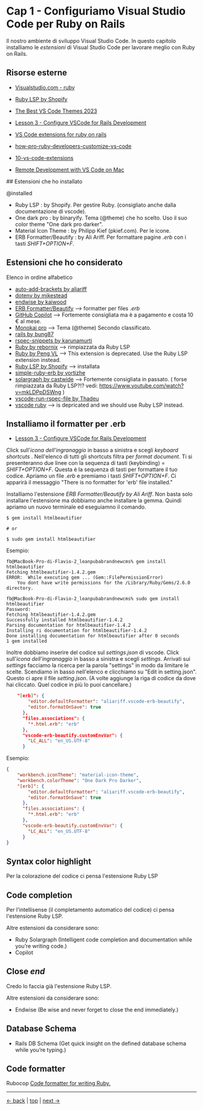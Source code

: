# <a name="top"></a> Cap 1 - Configuriamo Visual Studio Code per Ruby on Rails

Il nostro ambiente di sviluppo Visual Studio Code.
In questo capitolo installiamo le *estensioni* di Visual Studio Code per lavorare meglio con Ruby on Rails.



## Risorse esterne

- [Visualstudio.com - ruby](https://code.visualstudio.com/docs/languages/ruby)
- [Ruby LSP by Shopify](https://marketplace.visualstudio.com/items?itemName=Shopify.ruby-lsp)
- [The Best VS Code Themes 2023](https://medium.com/quick-code/the-best-vs-code-themes-2022-9e9b648c4596)
- [Lesson 3 - Configure VSCode for Rails Development](https://www.youtube.com/watch?v=WHVqcN3S_jI)

- [VS Code extensions for ruby on rails](https://dev.to/thomasvanholder/10-vs-code-extensions-for-ruby-on-rails-developers-89a)
- [how-pro-ruby-developers-customize-vs-code](https://dev.to/appmapruby/how-pro-ruby-developers-customize-vs-code-2hee)
- [10-vs-code-extensions](https://dev.to/thomasvanholder/10-vs-code-extensions-for-ruby-on-rails-developers-89a)

- [Remote Development with VS Code on Mac](https://medium.com/macoclock/remote-development-with-vscode-on-mac-in-simple-5-steps-6ae100938d67)



## Estensioni che ho installato

@installed

- Ruby LSP               : by Shopify. Per gestire Ruby. (consigliato anche dalla documentazione di vscode).
- One dark pro           : by binaryify. Tema (@theme) che ho scelto. Uso il suo color theme "One dark pro darker".
- Material Icon Theme    : by Philipp Kief (pkief.com). Per le icone.
- ERB Formatter/Beautify : by Ali Ariff. Per formattare pagine *.erb* con i tasti *SHIFT+OPTION+F*.


## Estensioni che ho considerato

Elenco in ordine alfabetico

- [auto-add-brackets by aliariff](https://marketplace.visualstudio.com/items?itemName=aliariff.auto-add-brackets)
- [dotenv by mikestead](https://marketplace.visualstudio.com/items?itemName=mikestead.dotenv)
- [endwise by kaiwood](https://marketplace.visualstudio.com/items?itemName=kaiwood.endwise)
- [ERB Formatter/Beautify]() --> formatter per files *.erb*
- [GitHub Copilot]() --> Fortemente consigliata ma è a pagamento e costa 10 € al mese.
- [Monokai pro](@theme) --> Tema (@theme) Secondo classificato.
- [rails by bung87](https://marketplace.visualstudio.com/items?itemName=bung87.rails)
- [rspec-snippets by karunamurti](https://marketplace.visualstudio.com/items?itemName=karunamurti.rspec-snippets)
- [Ruby by rebornix](https://marketplace.visualstudio.com/items?itemName=rebornix.Ruby) --> rimpiazzata da Ruby LSP
- [Ruby by Peng VL]() --> This extension is deprecated. Use the Ruby LSP extension instead.
- [Ruby LSP by Shopify](https://github.com/Shopify/vscode-shopify-ruby) --> installata
- [simple-ruby-erb by vortizhe](https://marketplace.visualstudio.com/items?itemName=vortizhe.simple-ruby-erb)
- [solargraph by castwide](https://marketplace.visualstudio.com/items?itemName=castwide.solargraph) --> Fortemente consigliata in passato.
    ( forse rimpiazzata da Ruby LSP?!? vedi: https://www.youtube.com/watch?v=mkLDPpDSWng )
- [vscode-run-rspec-file by Thadeu](https://marketplace.visualstudio.com/items?itemName=Thadeu.vscode-run-rspec-file)
- [vscode ruby]() --> is depricated and we should use Ruby LSP instead.



## Installiamo il formatter per .erb

- [Lesson 3 - Configure VSCode for Rails Development](https://www.youtube.com/watch?v=WHVqcN3S_jI)

Click sull'*icona dell'ingranaggio* in basso a sinistra e scegli *keyboard shortcuts* .
Nell'elenco di tutti gli shortcuts filtra per *format document*. Ti si presenteranno due linee con la sequenza di tasti (keybinding) = *SHIFT+OPTION+F*.
Questa è la sequenza di tasti per formattare il tuo codice.
Apriamo un file *.erb* e premiamo i tasti *SHIFT+OPTION+F*. Ci apparirà il messaggio "There is no formatter for 'erb' file installed."

Installiamo l'estensione *ERB Formatter/Beautify by Ali Ariff*.
Non basta solo installare l'estensione ma dobbiamo anche installare la gemma. Quindi apriamo un nuovo terminale ed eseguiamno il comando.

```shell
$ gem install htmlbeautifier

# or

$ sudo gem install htmlbeautifier
```

Esempio:

```shell
fb@MacBook-Pro-di-Flavio-2_leanpubabrandnewcms% gem install htmlbeautifier
Fetching htmlbeautifier-1.4.2.gem
ERROR:  While executing gem ... (Gem::FilePermissionError)
    You dont have write permissions for the /Library/Ruby/Gems/2.6.0 directory.

fb@MacBook-Pro-di-Flavio-2_leanpubabrandnewcms% sudo gem install htmlbeautifier
Password:
Fetching htmlbeautifier-1.4.2.gem
Successfully installed htmlbeautifier-1.4.2
Parsing documentation for htmlbeautifier-1.4.2
Installing ri documentation for htmlbeautifier-1.4.2
Done installing documentation for htmlbeautifier after 0 seconds
1 gem installed
```

Inoltre dobbiamo inserire del codice sul *settings.json* di vscode.
Click sull'*icona dell'ingranaggio* in basso a sinistra e scegli *settings*.
Arrivati sui *settings* facciamo la ricerca per la parola "settings" in modo da limitare le scelte.
Scendiamo in basso nell'elenco e clicchiamo su "Edit in setting.json". 
Questo ci apre il file *setting.json*. (A volte aggiunge la riga di codice da dove hai cliccato. Quel codice in più lo puoi cancellare.)

```json
    "[erb]": {
        "editor.defaultFormatter": "aliariff.vscode-erb-beautify",
        "editor.formatOnSave": true
      },
      "files.associations": {
        "*.html.erb": "erb"
      },
      "vscode-erb-beautify.customEnvVar": {
        "LC_ALL": "en_US.UTF-8"
      }
```

Esempio:

```json
{
    "workbench.iconTheme": "material-icon-theme",
    "workbench.colorTheme": "One Dark Pro Darker",
    "[erb]": {
        "editor.defaultFormatter": "aliariff.vscode-erb-beautify",
        "editor.formatOnSave": true
      },
      "files.associations": {
        "*.html.erb": "erb"
      },
      "vscode-erb-beautify.customEnvVar": {
        "LC_ALL": "en_US.UTF-8"
      }
}
```



## Syntax color highlight

Per la colorazione del codice ci pensa l'estensione Ruby LSP



## Code completion

Per l'intellisense (il completamento automatico del codice) ci pensa l'estensione Ruby LSP.

Altre estensioni da considerare sono:
- Ruby Solargraph (Intelligent code completion and documentation while you’re writing code.)
- Copilot



## Close *end*

Credo lo faccia già l'estensione Ruby LSP.

Altre estensioni da considerare sono:
- Endwise (Be wise and never forget to close the end immediately.)



## Database Schema

- Rails DB Schema (Get quick insight on the defined database schema while you’re typing.)



## Code formatter

Rubocop
[Code formatter for writing Ruby.](https://stackoverflow.com/questions/53367947/rubocop-on-vscode-not-working-error-rubocop-is-not-executable/53367974)



---

[<- back](https://github.com/flaviobordonidev/leanpubabrandnewcms/blob/master/01-base/01-new_app_with_ubuntu_multipass/08_00-gemfile_ruby_version.md)
 | [top](#top) |
[next ->](https://github.com/flaviobordonidev/leanpubabrandnewcms/blob/master/01-base/02-git/01_00-git_story.md)
